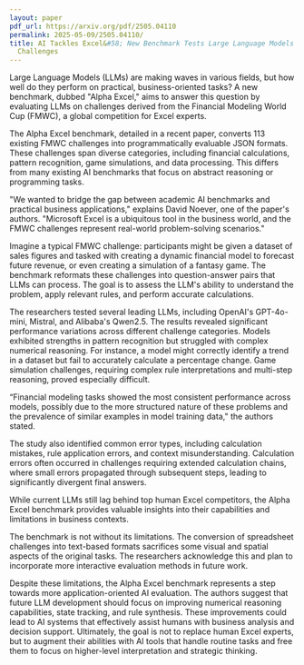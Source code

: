 ```yaml
---
layout: paper
pdf_url: https://arxiv.org/pdf/2505.04110
permalink: 2025-05-09/2505.04110/
title: AI Tackles Excel&#58; New Benchmark Tests Large Language Models on Business
  Challenges
---
```




Large Language Models (LLMs) are making waves in various fields, but how well do they perform on practical, business-oriented tasks? A new benchmark, dubbed "Alpha Excel," aims to answer this question by evaluating LLMs on challenges derived from the Financial Modeling World Cup (FMWC), a global competition for Excel experts.

The Alpha Excel benchmark, detailed in a recent paper, converts 113 existing FMWC challenges into programmatically evaluable JSON formats. These challenges span diverse categories, including financial calculations, pattern recognition, game simulations, and data processing.  This differs from many existing AI benchmarks that focus on abstract reasoning or programming tasks.

"We wanted to bridge the gap between academic AI benchmarks and practical business applications," explains David Noever, one of the paper's authors. "Microsoft Excel is a ubiquitous tool in the business world, and the FMWC challenges represent real-world problem-solving scenarios."

Imagine a typical FMWC challenge: participants might be given a dataset of sales figures and tasked with creating a dynamic financial model to forecast future revenue, or even creating a simulation of a fantasy game. The benchmark reformats these challenges into question-answer pairs that LLMs can process. The goal is to assess the LLM's ability to understand the problem, apply relevant rules, and perform accurate calculations.

The researchers tested several leading LLMs, including OpenAI's GPT-4o-mini, Mistral, and Alibaba's Qwen2.5. The results revealed significant performance variations across different challenge categories. Models exhibited strengths in pattern recognition but struggled with complex numerical reasoning. For instance, a model might correctly identify a trend in a dataset but fail to accurately calculate a percentage change. Game simulation challenges, requiring complex rule interpretations and multi-step reasoning, proved especially difficult.

“Financial modeling tasks showed the most consistent performance across models, possibly due to the more structured nature of these problems and the prevalence of similar examples in model training data," the authors stated.

The study also identified common error types, including calculation mistakes, rule application errors, and context misunderstanding. Calculation errors often occurred in challenges requiring extended calculation chains, where small errors propagated through subsequent steps, leading to significantly divergent final answers.

While current LLMs still lag behind top human Excel competitors, the Alpha Excel benchmark provides valuable insights into their capabilities and limitations in business contexts.

The benchmark is not without its limitations. The conversion of spreadsheet challenges into text-based formats sacrifices some visual and spatial aspects of the original tasks. The researchers acknowledge this and plan to incorporate more interactive evaluation methods in future work.

Despite these limitations, the Alpha Excel benchmark represents a step towards more application-oriented AI evaluation. The authors suggest that future LLM development should focus on improving numerical reasoning capabilities, state tracking, and rule synthesis. These improvements could lead to AI systems that effectively assist humans with business analysis and decision support. Ultimately, the goal is not to replace human Excel experts, but to augment their abilities with AI tools that handle routine tasks and free them to focus on higher-level interpretation and strategic thinking.
